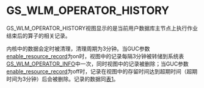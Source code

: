 # GS\_WLM\_OPERATOR\_HISTORY<a name="ZH-CN_TOPIC_0242385920"></a>

GS\_WLM\_OPERATOR\_HISTORY视图显示的是当前用户数据库主节点上执行作业结束后的算子的相关记录。

内核中的数据会定时被清理，清理周期为3分钟。当GUC参数[enable\_resource\_record](负载管理.md#zh-cn_topic_0237124729_zh-cn_topic_0059777791_s77bd1023b63c4cd489760aa33f08d1ea)为on时，视图中的记录每隔3分钟被转储到系统表[GS\_WLM\_OPERATOR\_INFO](GS_WLM_OPERATOR_INFO.md#ZH-CN_TOPIC_0242385790)中一次，同时视图中的记录被删除；当GUC参数[enable\_resource\_record](负载管理.md#zh-cn_topic_0237124729_zh-cn_topic_0059777791_s77bd1023b63c4cd489760aa33f08d1ea)为off时，记录在视图中的存留时间达到超期时间（超期时间为3分钟）后会被删除。记录的数据同[表1](GS_WLM_OPERATOR_INFO.md#zh-cn_topic_0237122263_zh-cn_topic_0111176227_table85181143511)。

